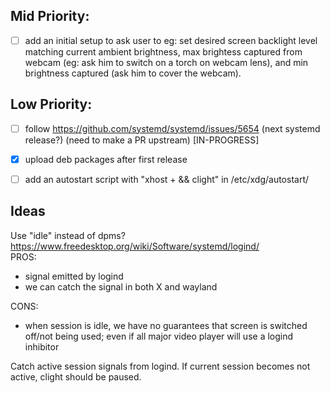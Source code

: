 ## Mid Priority:
- [ ] add an initial setup to ask user to eg: set desired screen backlight level matching current ambient brightness, max brightess captured from webcam (eg: ask him to switch on a torch on webcam lens), and min brightness captured (ask him to cover the webcam).

## Low Priority:
- [ ] follow https://github.com/systemd/systemd/issues/5654 (next systemd release?) (need to make a PR upstream) [IN-PROGRESS]
- [x] upload deb packages after first release
- [ ] add an autostart script with "xhost + && clight" in /etc/xdg/autostart/


## Ideas
Use "idle" instead of dpms? https://www.freedesktop.org/wiki/Software/systemd/logind/  
PROS:  
* signal emitted by logind
* we can catch the signal in both X and wayland

CONS:  
* when session is idle, we have no guarantees that screen is switched off/not being used; even if all major video player will use a logind inhibitor

Catch active session signals from logind. If current session becomes not active, clight should be paused.  
